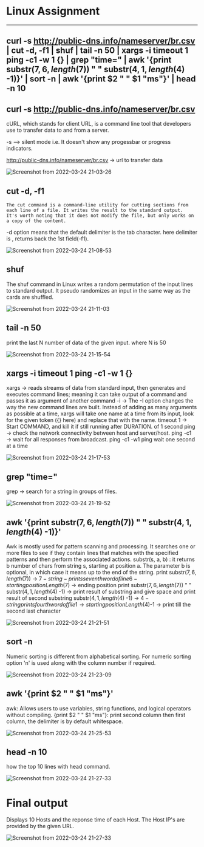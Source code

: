 # Linux Assignment
---------------------------------------------------------------------

## curl -s http://public-dns.info/nameserver/br.csv | cut -d, -f1 | shuf | tail -n 50 | xargs -i timeout 1 ping -c1 -w 1 {} | grep "time=" | awk '{print substr($7, 6, length($7)) " " substr($4, 1, length($4) -1)}' | sort -n | awk '{print $2 " " $1 "ms"}' | head -n 10

## curl -s http://public-dns.info/nameserver/br.csv

cURL, which stands for client URL, is a command line tool that developers use to transfer data to and from a server.

-s --> silent mode i.e. It doesn't show any progessbar or progress indicators.

 http://public-dns.info/nameserver/br.csv -> url to transfer data
 
![Screenshot from 2022-03-24 21-03-26](https://user-images.githubusercontent.com/59451084/159953281-9ee2ce77-f9f5-4f1c-8f8b-4c398405c939.png)

## cut -d, -f1

    The cut command is a command-line utility for cutting sections from each line of a file. It writes the result to the standard output. 
    It's worth noting that it does not modify the file, but only works on a copy of the content.
-d option means that the default delimiter is the tab character. here delimiter is ,
returns back the 1st field(-f1).

![Screenshot from 2022-03-24 21-08-53](https://user-images.githubusercontent.com/59451084/159955196-c9edd695-4d99-44fd-a2c4-04b682c64d22.png)

## shuf

The shuf command in Linux writes a random permutation of the input lines to standard output. It pseudo randomizes an input in the same way as the cards are shuffled.

![Screenshot from 2022-03-24 21-11-03](https://user-images.githubusercontent.com/59451084/159955171-b3aca848-7d88-4412-bdac-5e6f5ad035f8.png)

## tail -n 50

print the last N number of data of the given input. where N is 50

![Screenshot from 2022-03-24 21-15-54](https://user-images.githubusercontent.com/59451084/159955699-a26faf78-4c9f-4e90-8581-1a9a7d7f340e.png)

## xargs -i timeout 1 ping -c1 -w 1 {}

xargs -> reads streams of data from standard input, then generates and executes command lines; meaning it can take output of a command and passes it as argument of another command
-i →  The -I option changes the way the new command lines are built. Instead of adding as many arguments as possible at a time, xargs will take one name at a time from its input, look for the given token ({} here) and replace that with the name.
timeout 1 →  Start COMMAND, and kill it if still running after DURATION. of 1 second
ping → check the network connectivity between host and server/host.
ping -c1 → wait for all responses from broadcast.
ping -c1 -w1   ping wait one second at a time

![Screenshot from 2022-03-24 21-17-53](https://user-images.githubusercontent.com/59451084/159956037-dae44fb5-706d-492c-bb9f-3cc53cf91ad0.png)

## grep "time=" 

grep →  search for a string in groups of files.

![Screenshot from 2022-03-24 21-19-52](https://user-images.githubusercontent.com/59451084/159956491-1bddbf1d-408e-425d-9741-fdf4e98b388e.png)

## awk '{print substr($7, 6, length($7)) " " substr($4, 1, length($4) -1)}' 
 
 Awk is mostly used for pattern scanning and processing. It searches one or more files to see if they contain lines that matches with the specified patterns and then perform the associated actions.
substr(s, a, b) : it returns b number of chars from string s, starting at position a. The parameter b is optional, in which case it means up to the end of the string.
print substr($7, 6, length($7))  →  $7 - string  - prints seventh word of line
6 - starting position
Length($7) → ending position
print substr($7, 6, length($7)) " " substr($4, 1, length($4) -1)  →  print result of substring and give space and print result of second substring
substr($4, 1, length($4) -1)  →  $4 -string  prints fourth word of file
1 → starting position
Length($4)-1  →  print till the second last character
 
 
 ![Screenshot from 2022-03-24 21-21-51](https://user-images.githubusercontent.com/59451084/159956830-4becba20-ef0a-432d-a14b-8c622cfc20a2.png)

## sort -n

Numeric sorting is different from alphabetical sorting. For numeric sorting option 'n' is used along with the column number if required.

![Screenshot from 2022-03-24 21-23-09](https://user-images.githubusercontent.com/59451084/159957125-3cd7b17b-1cd5-4222-87ed-5958c05d49d6.png)

## awk '{print $2 " " $1 "ms"}' 

awk: Allows users to use variables, string functions, and logical operators without compiling.
{print $2 " " $1 "ms"}: print second column then first column, the delimiter is by default whitespace.

![Screenshot from 2022-03-24 21-25-53](https://user-images.githubusercontent.com/59451084/159957764-e3521e47-5a92-4394-9dd9-830844eb0a51.png)

## head -n 10

how the top 10 lines with head command.

![Screenshot from 2022-03-24 21-27-33](https://user-images.githubusercontent.com/59451084/159958321-1fe9b1d4-f64f-4f42-9276-d192d63c1ff4.png)

# Final output

Displays 10 Hosts and the reponse time of each Host. The Host IP's are provided by the given URL. 

![Screenshot from 2022-03-24 21-27-33](https://user-images.githubusercontent.com/59451084/159961425-318627b1-6ad3-45be-a8a3-f701dba72c10.png)



